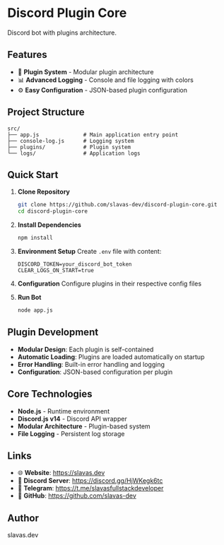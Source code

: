 # Discord Plugin Core

Discord bot with plugins architecture.

## Features

- 🔌 **Plugin System** - Modular plugin architecture
- 📊 **Advanced Logging** - Console and file logging with colors
- ⚙️ **Easy Configuration** - JSON-based plugin configuration

## Project Structure

```
src/
├── app.js              # Main application entry point
├── console-log.js      # Logging system
├── plugins/            # Plugin system
└── logs/               # Application logs
```

## Quick Start

1. **Clone Repository**
   ```bash
   git clone https://github.com/slavas-dev/discord-plugin-core.git
   cd discord-plugin-core
   ```

2. **Install Dependencies**
   ```bash
   npm install
   ```

3. **Environment Setup**
   Create `.env` file with content:
   ```env
   DISCORD_TOKEN=your_discord_bot_token
   CLEAR_LOGS_ON_START=true
   ```

4. **Configuration**
   Configure plugins in their respective config files

5. **Run Bot**
   ```bash
   node app.js
   ```

## Plugin Development

- **Modular Design**: Each plugin is self-contained
- **Automatic Loading**: Plugins are loaded automatically on startup
- **Error Handling**: Built-in error handling and logging
- **Configuration**: JSON-based configuration per plugin

## Core Technologies

- **Node.js** - Runtime environment
- **Discord.js v14** - Discord API wrapper
- **Modular Architecture** - Plugin-based system
- **File Logging** - Persistent log storage

## Links

- 🌐 **Website**: https://slavas.dev
- 💬 **Discord Server**: https://discord.gg/HjWKegk6tc
- 📱 **Telegram**: https://t.me/slavasfullstackdeveloper
- 🔧 **GitHub**: https://github.com/slavas-dev

## Author

slavas.dev